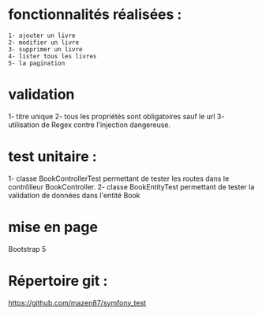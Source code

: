 # fonctionnalités réalisées : 
    1- ajouter un livre 
    2- modifier un livre
    3- supprimer un livre
    4- lister tous les livres
    5- la pagination

# validation 
 1- titre unique 
 2- tous les propriétés sont obligatoires sauf le url
 3- utilisation de Regex contre l'injection dangereuse.
    

# test unitaire :
   1- classe BookControllerTest permettant de tester les routes dans le contrôlleur BookController.
   2- classe BookEntityTest permettant de tester la validation de données dans l'entité Book

# mise en page 
 Bootstrap 5

# Répertoire git :  
https://github.com/mazen87/symfony_test